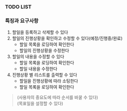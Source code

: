### TODO LIST

### 특징과 요구사항
1. 할일을 등록하고 삭제할 수 있다  
2. 할일의 진행상황을 확인하고 수정할 수 있다(예정/진행중/완료)
	- 할일 목록을 로딩하여 확인한다  
	- 할일의 진행상황을 수정한다  
3. 할일의 내용을 수정할 수 있다  
	- 할일 목록을 로딩하여 확인한다  
	- 할일 내용을 수정한다  
4. 진행상황 별 리스트를 출력할 수 있다
	- 할일을 진행상황에 따라 소팅한다  
	- 할일 목록을 로딩하여 확인한다


> (사용자의 중요도에 따라 순서를 바꿀 수 있다)  
> (목표일을 설정할 수 있다)
